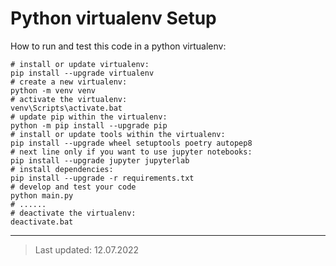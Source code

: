 # Python **virtualenv** Setup

How to run and test this code in a python virtualenv:

```shell
# install or update virtualenv:
pip install --upgrade virtualenv
# create a new virtualenv:
python -m venv venv
# activate the virtualenv:
venv\Scripts\activate.bat
# update pip within the virtualenv:
python -m pip install --upgrade pip
# install or update tools within the virtualenv:
pip install --upgrade wheel setuptools poetry autopep8
# next line only if you want to use jupyter notebooks:
pip install --upgrade jupyter jupyterlab
# install dependencies:
pip install --upgrade -r requirements.txt
# develop and test your code
python main.py
# ......
# deactivate the virtualenv:
deactivate.bat
```

---

> Last updated: 12.07.2022
